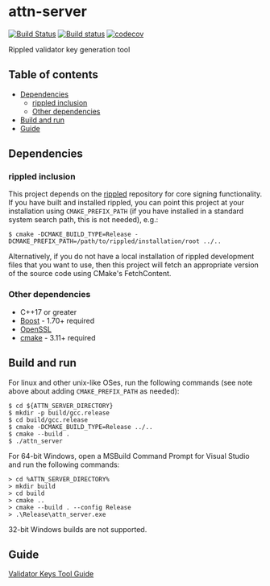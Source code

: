# attn-server

[![Build Status](https://travis-ci.org/ripple/attn-server.svg?branch=master)](https://travis-ci.org/ripple/attn-server)
[![Build status](https://ci.appveyor.com/api/projects/status/dd42bs8pfao8k82p/branch/master?svg=true)](https://ci.appveyor.com/project/ripple/attn-server)
[![codecov](https://codecov.io/gh/ripple/attn-server/branch/master/graph/badge.svg)](https://codecov.io/gh/ripple/attn-server)

Rippled validator key generation tool

## Table of contents

* [Dependencies](#dependencies)
  * [rippled inclusion](#rippled-inclusion)
  * [Other dependencies](#other-dependencies)
* [Build and run](#build-and-run)
* [Guide](#guide)

## Dependencies

### rippled inclusion

This project depends on the [rippled](https://github.com/ripple/rippled.git) repository for core signing functionality. If you have built and installed rippled, you can point this project at your installation using `CMAKE_PREFIX_PATH` (if you have installed in a standard system search path, this is not needed), e.g.:

```
$ cmake -DCMAKE_BUILD_TYPE=Release -DCMAKE_PREFIX_PATH=/path/to/rippled/installation/root ../..
```

Alternatively, if you do not have a local installation of rippled development files that you want to use, then this project will fetch an appropriate version of the source code using CMake's FetchContent.

### Other dependencies

* C++17 or greater
* [Boost](http://www.boost.org/) - 1.70+ required
* [OpenSSL](https://www.openssl.org/) 
* [cmake](https://cmake.org) - 3.11+ required

## Build and run

For linux and other unix-like OSes, run the following commands (see note above about adding `CMAKE_PREFIX_PATH` as needed):

```
$ cd ${ATTN_SERVER_DIRECTORY}
$ mkdir -p build/gcc.release
$ cd build/gcc.release
$ cmake -DCMAKE_BUILD_TYPE=Release ../..
$ cmake --build .
$ ./attn_server
```

For 64-bit Windows, open a MSBuild Command Prompt for Visual Studio
and run the following commands:

```
> cd %ATTN_SERVER_DIRECTORY%
> mkdir build
> cd build
> cmake ..
> cmake --build . --config Release
> .\Release\attn_server.exe
```

32-bit Windows builds are not supported.

## Guide

[Validator Keys Tool Guide](doc/attn-server-guide.md)
